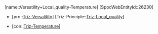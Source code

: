 ﻿---
type: TrizContradiction
aliases:
- Versatility+Local_quality-Temperature
license: CC BY-SA 4.0
copyright: https://github.com/SpocWeb
IsDeleted: false
IsReadOnly: false
Confidential: public
tags: 
- Triz/Contradiction
---
[name::Versatility+Local_quality-Temperature]
[SpocWebEntityId::26230]
+ [pro::[Triz-Versatility](tech/Triz/Parameter/Triz-Versatility.md)]
[Triz-Principle::[Triz-Local_quality](tech/Triz/Principle/Triz-Local_quality.md)]
- [con::[Triz-Temperature](tech/Triz/Parameter/Triz-Temperature.md)]

